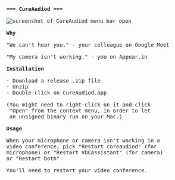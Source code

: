 <pre>

    <b>=== CureAudiod ===</b>

    <img src="cureaudio.png" alt="screenshot of CureAudiod menu bar open"/>

	<b>Why</b>

	"We can't hear you." - your colleague on Google Meet

	"My camera isn't working." - you on Appear.in

	<b>Installation</b>
	
    · Download a release .zip file
	· Unzip
	· Double-click on CureAudiod.app
	
	(You might need to right-click on it and click
	 "Open" from the context menu, in order to let
	 an unsigned binary run on your Mac.)

    <b>Usage</b>
	
	When your microphone or camera isn't working in a
	video conference, pick "Restart coreaudiod" (for
	microphone) or "Restart VDCAssistant" (for camera)
	or "Restart both".
	
	You'll need to restart your video conference.
	 
</pre>
